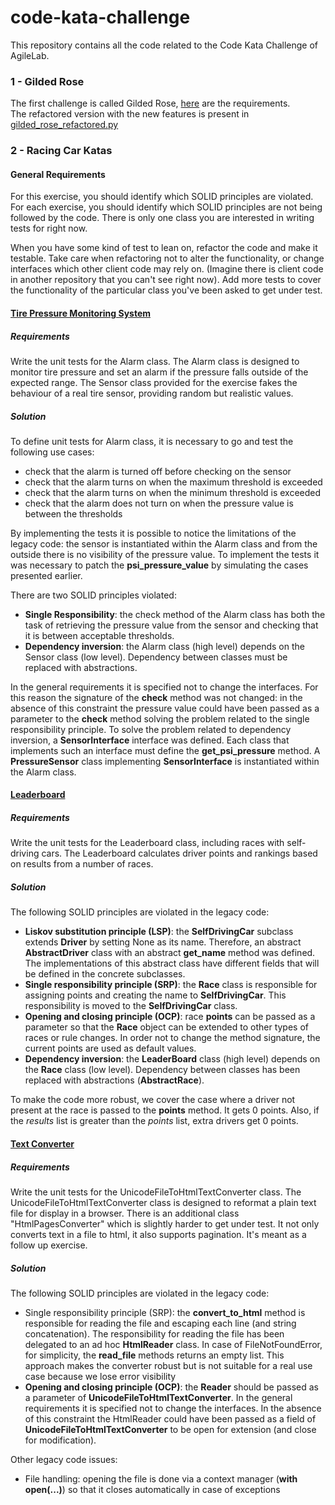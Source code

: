 # code-kata-challenge

This repository contains all the code related to the Code Kata Challenge of AgileLab.


### 1 - Gilded Rose

The first challenge is called Gilded Rose, [here](gilded-rose/requirements.txt) are the requirements. \
The refactored version with the new features is present in [gilded_rose_refactored.py](gilded-rose/gilded_rose_refactored.py)

### 2 - Racing Car Katas

#### General Requirements

For this exercise, you should identify which SOLID principles are violated. For each exercise, you should identify which SOLID principles are not being followed by the code. There is only one class you are interested in writing tests for right now.

When you have some kind of test to lean on, refactor the code and make it testable. Take care when refactoring not to alter the functionality, or change interfaces which other client code may rely on. (Imagine there is client code in another repository that you can't see right now). Add more tests to cover the functionality of the particular class you've been asked to get under test.

#### [Tire Pressure Monitoring System](https://github.com/aleriboni/code-kata-challenge/blob/e826c8590b432c133ab27250c4ef25db85f42f1d/racing-car-katas/tire-pressure-monitoring)

##### Requirements

Write the unit tests for the Alarm class. The Alarm class is designed to monitor tire pressure and set an alarm if the pressure falls outside of the expected range. The Sensor class provided for the exercise fakes the behaviour of a real tire sensor, providing random but realistic values.

##### Solution

To define unit tests for Alarm class, it is necessary to go and test the following use cases:
* check that the alarm is turned off before checking on the sensor
* check that the alarm turns on when the maximum threshold is exceeded
* check that the alarm turns on when the minimum threshold is exceeded
* check that the alarm does not turn on when the pressure value is between the thresholds

By implementing the tests it is possible to notice the limitations of the legacy code: the sensor is instantiated within the Alarm class and from the outside there is no visibility of the pressure value.
To implement the tests it was necessary to patch the **psi_pressure_value** by simulating the cases presented earlier.

There are two SOLID principles violated:
* **Single Responsibility**: the check method of the Alarm class has both the task of retrieving the pressure value from the sensor and checking that it is between acceptable thresholds.
* **Dependency inversion**: the Alarm class (high level) depends on the Sensor class (low level). Dependency between classes must be replaced with abstractions.

In the general requirements it is specified not to change the interfaces. For this reason the signature of the **check** method was not changed: in the absence of this constraint the pressure value could have been passed as a parameter to the **check** method solving the problem related to the single responsibility principle.
To solve the problem related to dependency inversion, a **SensorInterface** interface was defined. Each class that implements such an interface must define the **get_psi_pressure** method.
A **PressureSensor** class implementing **SensorInterface** is instantiated within the Alarm class.

#### [Leaderboard](https://github.com/aleriboni/code-kata-challenge/blob/e826c8590b432c133ab27250c4ef25db85f42f1d/racing-car-katas/leaderboard)

##### Requirements

Write the unit tests for the Leaderboard class, including races with self-driving cars. The Leaderboard calculates driver points and rankings based on results from a number of races.

##### Solution

The following SOLID principles are violated in the legacy code:
* **Liskov substitution principle (LSP)**: the **SelfDrivingCar** subclass extends **Driver** by setting None as its name. Therefore, an abstract **AbstractDriver** class with an abstract **get_name** method was defined. The implementations of this abstract class have different fields that will be defined in the concrete subclasses.
* **Single responsibility principle (SRP)**: the **Race** class is responsible for assigning points and creating the name to **SelfDrivingCar**. This responsibility is moved to the **SelfDrivingCar** class.
* **Opening and closing principle (OCP)**: race **points** can be passed as a parameter so that the **Race** object can be extended to other types of races or rule changes. In order not to change the method signature, the current points are used as default values.
* **Dependency inversion**: the **LeaderBoard** class (high level) depends on the **Race** class (low level). Dependency between classes has been replaced with abstractions (**AbstractRace**).

To make the code more robust, we cover the case where a driver not present at the race is passed to the **points** method. It gets 0 points.
Also, if the _results_ list is greater than the _points_ list, extra drivers get 0 points.


#### [Text Converter](https://github.com/aleriboni/code-kata-challenge/blob/e826c8590b432c133ab27250c4ef25db85f42f1d/racing-car-katas/text-converter)

##### Requirements

Write the unit tests for the UnicodeFileToHtmlTextConverter class. The UnicodeFileToHtmlTextConverter class is designed to reformat a plain text file for display in a browser. There is an additional class "HtmlPagesConverter" which is slightly harder to get under test. It not only converts text in a file to html, it also supports pagination. It's meant as a follow up exercise.

##### Solution

The following SOLID principles are violated in the legacy code:
* Single responsibility principle (SRP): the **convert_to_html** method is responsible for reading the file and escaping each line (and string concatenation). The responsibility for reading the file has been delegated to an ad hoc **HtmlReader** class. In case of FileNotFoundError, for simplicity, the **read_file** methods returns an empty list. This approach makes the converter robust but is not suitable for a real use case because we lose error visibility
* **Opening and closing principle (OCP)**: the **Reader** should be passed as a parameter of **UnicodeFileToHtmlTextConverter**. In the general requirements it is specified not to change the interfaces. In the absence of this constraint the HtmlReader could have been passed as a field of **UnicodeFileToHtmlTextConverter** to be open for extension (and close for modification).

Other legacy code issues:
* File handling: opening the file is done via a context manager (**with open(...)**) so that it closes automatically in case of exceptions

